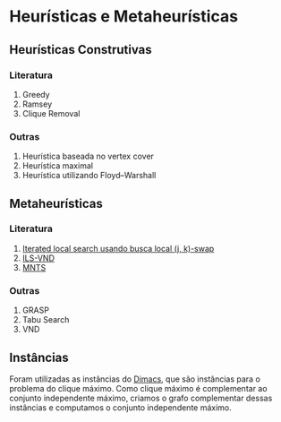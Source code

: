 # Heurísticas e Metaheurísticas

## Heurísticas Construtivas
### Literatura
1. Greedy
1. Ramsey
1. Clique Removal 
### Outras
1. Heurística baseada no vertex cover
1. Heurística maximal
1. Heurística utilizando Floyd–Warshall

## Metaheurísticas
### Literatura
1. [Iterated local search usando busca local (j, k)-swap](http://www.resende.info/mauricio/doc/ls-indepset.pdf)
1. [ILS-VND](https://link.springer.com/content/pdf/10.1007%2Fs11590-017-1128-7.pdf)
1. [MNTS](http://www.info.univ-angers.fr/pub/hao/clique.html)

### Outras
1. GRASP
1. Tabu Search
1. VND


## Instâncias
Foram utilizadas as instâncias do [Dimacs](http://iridia.ulb.ac.be/~fmascia/maximum_clique/DIMACS-benchmark#detC250.9), que são instâncias para o problema do clique máximo. Como clique máximo é complementar ao conjunto independente máximo, criamos o grafo complementar dessas instâncias e computamos o conjunto independente máximo.
